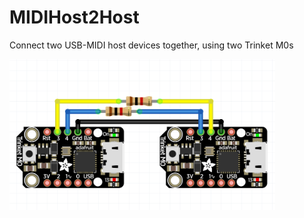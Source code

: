# MIDIHost2Host
Connect two USB-MIDI host devices together, using two Trinket M0s

<img src="./docs/MIDIHost2Host_fritz.png" width="425">
